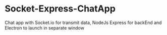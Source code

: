 # Socket-Express-ChatApp
Chat app with Socket.io for transmit data, NodeJs Express for backEnd and Electron to launch in separate window
